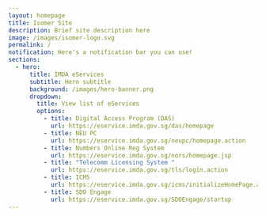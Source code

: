 ```yaml
---
layout: homepage
title: Isomer Site
description: Brief site description here
image: /images/isomer-logo.svg
permalink: /
notification: Here's a notification bar you can use!
sections:
  - hero:
      title: IMDA eServices
      subtitle: Hero subtitle
      background: /images/hero-banner.png
      dropdown:
        title: View list of eServices
        options:
          - title: Digital Access Program (DAS)
            url: https://eservice.imda.gov.sg/das/homepage
          - title: NEU PC
            url: https://eservice.imda.gov.sg/neupc/homepage.action
          - title: Numbers Online Reg System
            url: https://eservice.imda.gov.sg/nors/homepage.jsp
          - title: "Telecomm Licensing System "
            url: https://eservice.imda.gov.sg/tls/login.action
          - title: ICMS
            url: https://eservice.imda.gov.sg/icms/initializeHomePage.action
          - title: SDO Engage
            url: https://eservice.imda.gov.sg/SDOEngage/startup
---
```

